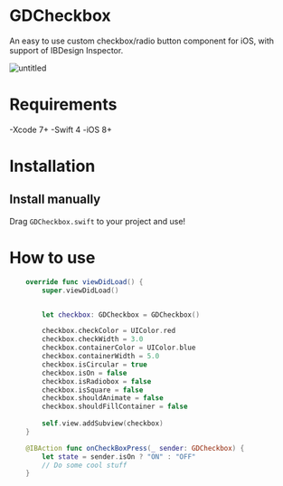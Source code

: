 # GDCheckbox

An easy to use custom checkbox/radio button component for iOS, with support of IBDesign Inspector.


![untitled](https://cloud.githubusercontent.com/assets/9967486/21909175/03d46ab6-d92c-11e6-86d6-216c1b18e2e0.gif)


# Requirements
-Xcode 7+
-Swift 4
-iOS 8+


# Installation
Install manually
------
Drag `GDCheckbox.swift` to your project and use!


# How to use
```swift
    override func viewDidLoad() {
        super.viewDidLoad()


        let checkbox: GDCheckbox = GDCheckbox()

        checkbox.checkColor = UIColor.red
        checkbox.checkWidth = 3.0
        checkbox.containerColor = UIColor.blue
        checkbox.containerWidth = 5.0
        checkbox.isCircular = true
        checkbox.isOn = false
        checkbox.isRadiobox = false
        checkbox.isSquare = false
        checkbox.shouldAnimate = false
        checkbox.shouldFillContainer = false
        
        self.view.addSubview(checkbox)
    }

    @IBAction func onCheckBoxPress(_ sender: GDCheckbox) {
        let state = sender.isOn ? "ON" : "OFF"
        // Do some cool stuff
    }
```
